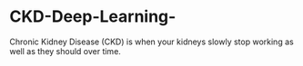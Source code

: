# CKD-Deep-Learning-
Chronic Kidney Disease (CKD) is when your kidneys slowly stop working as well as they should over time. 
